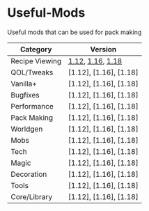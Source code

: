 # Useful-Mods
Useful mods that can be used for pack making

| Category  | Version |
| ------------- | ------------- |
| Recipe Viewing | [1.12](https://github.com/PufferTeam/Useful-Mods/blob/main/Files/Recipe%20Viewing/1.12.md), [1.16](https://github.com/PufferTeam/Useful-Mods/blob/main/Files/Recipe%20Viewing/1.16.md), [1.18](https://github.com/PufferTeam/Useful-Mods/blob/main/Files/Recipe%20Viewing/1.18.md) |
| QOL/Tweaks | [1.12], [1.16], [1.18] |
| Vanilla+ | [1.12], [1.16], [1.18] |
| Bugfixes | [1.12], [1.16], [1.18] |
| Performance | [1.12], [1.16], [1.18] |
| Pack Making | [1.12], [1.16], [1.18] |
| Worldgen | [1.12], [1.16], [1.18] |
| Mobs | [1.12], [1.16], [1.18] |
| Tech | [1.12], [1.16], [1.18] |
| Magic | [1.12], [1.16], [1.18] |
| Decoration | [1.12], [1.16], [1.18] |
| Tools | [1.12], [1.16], [1.18] |
| Core/Library | [1.12], [1.16], [1.18] |
